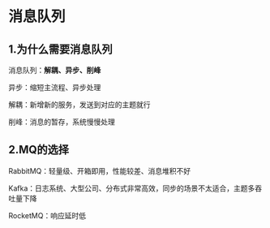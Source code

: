 # 消息队列

## 1.为什么需要消息队列

消息队列：**解耦、异步、削峰**

异步：缩短主流程、异步处理

解耦：新增新的服务，发送到对应的主题就行

削峰：消息的暂存，系统慢慢处理

## 2.MQ的选择

RabbitMQ：轻量级、开箱即用，性能较差、消息堆积不好

Kafka：日志系统、大型公司、分布式非常高效，同步的场景不太适合，主题多吞吐量下降

RocketMQ：响应延时低

